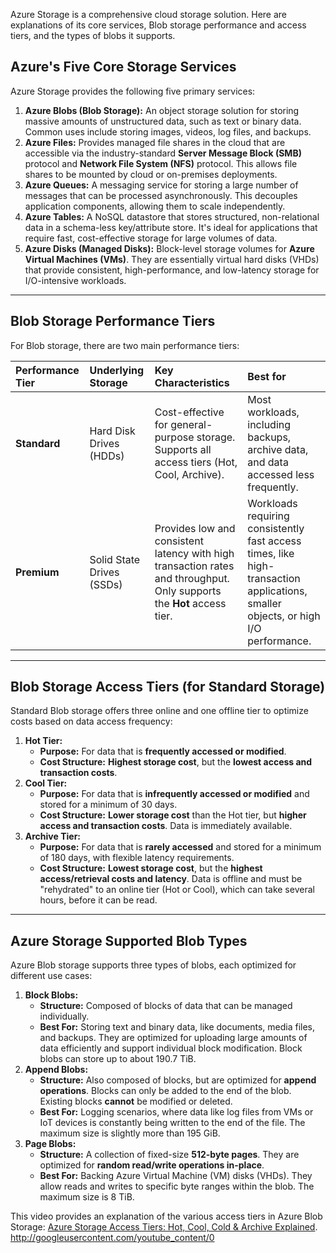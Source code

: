 Azure Storage is a comprehensive cloud storage solution. Here are explanations of its core services, Blob storage performance and access tiers, and the types of blobs it supports.

## Azure's Five Core Storage Services

Azure Storage provides the following five primary services:

1.  **Azure Blobs (Blob Storage):** An object storage solution for storing massive amounts of unstructured data, such as text or binary data. Common uses include storing images, videos, log files, and backups.
2.  **Azure Files:** Provides managed file shares in the cloud that are accessible via the industry-standard **Server Message Block (SMB)** protocol and **Network File System (NFS)** protocol. This allows file shares to be mounted by cloud or on-premises deployments.
3.  **Azure Queues:** A messaging service for storing a large number of messages that can be processed asynchronously. This decouples application components, allowing them to scale independently.
4.  **Azure Tables:** A NoSQL datastore that stores structured, non-relational data in a schema-less key/attribute store. It's ideal for applications that require fast, cost-effective storage for large volumes of data.
5.  **Azure Disks (Managed Disks):** Block-level storage volumes for **Azure Virtual Machines (VMs)**. They are essentially virtual hard disks (VHDs) that provide consistent, high-performance, and low-latency storage for I/O-intensive workloads.

***

## Blob Storage Performance Tiers

For Blob storage, there are two main performance tiers:

| Performance Tier | Underlying Storage | Key Characteristics | Best for |
| :--- | :--- | :--- | :--- |
| **Standard** | Hard Disk Drives (HDDs) | Cost-effective for general-purpose storage. Supports all access tiers (Hot, Cool, Archive). | Most workloads, including backups, archive data, and data accessed less frequently. |
| **Premium** | Solid State Drives (SSDs) | Provides low and consistent latency with high transaction rates and throughput. Only supports the **Hot** access tier. | Workloads requiring consistently fast access times, like high-transaction applications, smaller objects, or high I/O performance. |

***

## Blob Storage Access Tiers (for Standard Storage)

Standard Blob storage offers three online and one offline tier to optimize costs based on data access frequency:

1.  **Hot Tier:**
    * **Purpose:** For data that is **frequently accessed or modified**.
    * **Cost Structure:** **Highest storage cost**, but the **lowest access and transaction costs**.
2.  **Cool Tier:**
    * **Purpose:** For data that is **infrequently accessed or modified** and stored for a minimum of 30 days.
    * **Cost Structure:** **Lower storage cost** than the Hot tier, but **higher access and transaction costs**. Data is immediately available.
3.  **Archive Tier:**
    * **Purpose:** For data that is **rarely accessed** and stored for a minimum of 180 days, with flexible latency requirements.
    * **Cost Structure:** **Lowest storage cost**, but the **highest access/retrieval costs and latency**. Data is offline and must be "rehydrated" to an online tier (Hot or Cool), which can take several hours, before it can be read.

***

## Azure Storage Supported Blob Types

Azure Blob storage supports three types of blobs, each optimized for different use cases:

1.  **Block Blobs:**
    * **Structure:** Composed of blocks of data that can be managed individually.
    * **Best For:** Storing text and binary data, like documents, media files, and backups. They are optimized for uploading large amounts of data efficiently and support individual block modification. Block blobs can store up to about 190.7 TiB.
2.  **Append Blobs:**
    * **Structure:** Also composed of blocks, but are optimized for **append operations**. Blocks can only be added to the end of the blob. Existing blocks **cannot** be modified or deleted.
    * **Best For:** Logging scenarios, where data like log files from VMs or IoT devices is constantly being written to the end of the file. The maximum size is slightly more than 195 GiB.
3.  **Page Blobs:**
    * **Structure:** A collection of fixed-size **512-byte pages**. They are optimized for **random read/write operations in-place**.
    * **Best For:** Backing Azure Virtual Machine (VM) disks (VHDs). They allow reads and writes to specific byte ranges within the blob. The maximum size is 8 TiB.

This video provides an explanation of the various access tiers in Azure Blob Storage: [Azure Storage Access Tiers: Hot, Cool, Cold & Archive Explained](https://www.youtube.com/watch?v=sxa8NihIi9M).
http://googleusercontent.com/youtube_content/0
